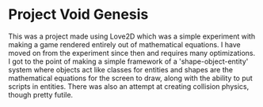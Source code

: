 # Project Void Genesis
This was a project made using Love2D which was a simple experiment with making a game rendered entirely out of mathematical equations. I have moved on from the experiment since then and requires many optimizations. I got to the point of making a simple framework of a 'shape-object-entity' system where objects act like classes for entities and shapes are the mathematical equations for the screen to draw, along with the ability to put scripts in entities. There was also an attempt at creating collision physics, though pretty futile.
